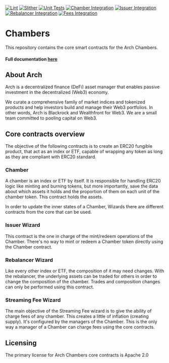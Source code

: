 [![Lint](https://github.com/arch-protocol/chambers/actions/workflows/CI.yml/badge.svg)](https://github.com/arch-protocol/chambers/actions/workflows/CI.yml)
[![Slither](https://github.com/arch-protocol/chambers/actions/workflows/slither.yml/badge.svg)](https://github.com/arch-protocol/chambers/actions/workflows/slither.yml)
[![Unit Tests](https://github.com/arch-protocol/chambers/actions/workflows/tests-unit.yml/badge.svg)](https://github.com/arch-protocol/chambers/actions/workflows/tests-unit.yml)
[![Chamber Integration](https://github.com/arch-protocol/chambers/actions/workflows/tests-int-arch-chamber.yml/badge.svg)](https://github.com/arch-protocol/chambers/actions/workflows/tests-int-arch-chamber.yml)
[![Issuer Integration](https://github.com/arch-protocol/chambers/actions/workflows/tests-int-issuer-wizard.yml/badge.svg)](https://github.com/arch-protocol/chambers/actions/workflows/tests-int-issuer-wizard.yml)
[![Rebalancer Integration](https://github.com/arch-protocol/chambers/actions/workflows/tests-int-rebalance-wizard.yml/badge.svg)](https://github.com/arch-protocol/chambers/actions/workflows/tests-int-rebalance-wizard.yml)
[![Fees Integration](https://github.com/arch-protocol/chambers/actions/workflows/tests-int-streaming-fee-wizard.yml/badge.svg)](https://github.com/arch-protocol/chambers/actions/workflows/tests-int-streaming-fee-wizard.yml)

# Chambers 

This repository contains the core smart contracts for the Arch Chambers.

#### Full documentation [here](https://docs.arch.finance/chambers/)

## About Arch

Arch is a decentralized finance (DeFi) asset manager that enables passive investment in the decentralized (Web3) economy. 

We curate a comprehensive family of market indices and tokenized products and help investors build and manage their Web3 portfolios. In other words, Arch is Blackrock and Wealthfront for Web3. We are a small team committed to pooling capital on Web3.

## Core contracts overview

The objective of the following contracts is to create an ERC20 fungible product, that act as an index or ETF, capable of wrapping any token as long as they are compliant with ERC20 standard.

### Chamber

A chamber is an index or ETF by itself. It is responsible for handling ERC20 logic like minting and burning tokens, but more importantly, save the data about which assets it holds and the proportion of them on each unit of the chamber token. This contract holds the assets. 

In order to update the inner states of a Chamber, Wizards there are different contracts from the core that can be used.

### Issuer Wizard 

This contract is the one in charge of the mint/redeem operations of the Chamber. There's no way to mint or redeem a Chamber token directly using the Chamber contract.

### Rebalancer Wizard

Like every other index or ETF, the composition of it may need changes. With the rebalancer, the underlying assets can be traded for others in order to change the composition of the chamber. Trades and composition changes can only be performed using this contract.

### Streaming Fee Wizard

The main objective of the Streaming Fee wizard is to give the ability of charge fees of any chamber. This creates a little of inflation (creating supply). It's configured by the managers of the Chamber. This is the only way a manager of a Chamber can charge fees using the core contracts. 

## Licensing
The primary license for Arch Chambers core contracts is Apache 2.0

